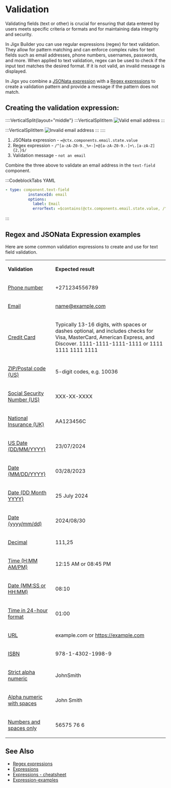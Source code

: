 # Validation

Validating fields (text or other) is crucial for ensuring that data entered by users meets specific criteria or formats and for maintaining data integrity and security.

In Jigx Builder you can use regular expressions (regex) for text validation. They allow for pattern matching and can enforce complex rules for text fields such as email addresses, phone numbers, usernames, passwords, and more. When applied to text validation, regex can be used to check if the input text matches the desired format. If it is not valid, an invalid message is displayed.

In Jigx you combine a [JSONata expression](./Expressions.md) with a [Regex expressions](https://docs.jigx.com/examples/regex-expressions) to create a validation pattern and provide a message if the pattern does not match.

## Creating the validation expression:

::::VerticalSplit{layout="middle"}
:::VerticalSplitItem
![Valid email address](https://archbee-image-uploads.s3.amazonaws.com/x7vdIDH6-ScTprfmi2XXX/NP-TE2sDghjEcBbxXZURF_email-valid.PNG "Valid email address")
:::

:::VerticalSplitItem
![Invalid email address](https://archbee-image-uploads.s3.amazonaws.com/x7vdIDH6-ScTprfmi2XXX/47lx4W1RTiP8bQd4wCB_u_email-invalid.PNG "Invalid email address")
:::
::::

1. JSONata expression - `=@ctx.components.email.state.value `
2. Regex expression - `/^[a-zA-Z0-9._%+-]+@[a-zA-Z0-9.-]+\.[a-zA-Z]{2,}$/`
3. Validation message - `not an email`

Combine the three above to validate an email address in the `text-field` component.

:::CodeblockTabs
YAML

```yaml
- type: component.text-field
          instanceId: email
          options:
            label: Email
            errorText: =$contains(@ctx.components.email.state.value, /^[a-zA-Z0-9._%+-]+@[a-zA-Z0-9.-]+\.[a-zA-Z]{2,}$/) ? '' :'not an email'

```
:::

## Regex and JSONata Expression examples

Here are some common validation expressions to create and use for text field validation.

<table isTableHeaderOn="true" selectedColumns="" selectedRows="" selectedTable="false" columnWidths="254">
  <tr>
    <td selected="false" align="left">
      <p><strong>Validation</strong></p>
    </td>
    <td selected="false" align="left">
      <p><strong>Expected result</strong></p>
    </td>
  </tr>
  <tr>
    <td selected="false" align="left">
      <p><a href="https://docs.jigx.com/examples/regex-expressions#1Txjd">Phone number</a></p>
    </td>
    <td selected="false" align="left">
      <p>+271234556789</p>
    </td>
  </tr>
  <tr>
    <td selected="false" align="left">
      <p><a href="https://docs.jigx.com/examples/regex-expressions#hk-Na">Email</a></p>
    </td>
    <td selected="false" align="left">
      <p><a href="mailto:name@example.com">name@example.com</a></p>
    </td>
  </tr>
  <tr>
    <td selected="false" align="left">
      <p><a href="https://docs.jigx.com/examples/regex-expressions#BJCon">Credit Card</a></p>
    </td>
    <td selected="false" align="left">
      <p>Typically 13-16 digits, with spaces or dashes optional, and includes checks for Visa, MasterCard, American Express, and Discover. 1111-1111-1111-1111 or 1111 1111 1111 1111</p>
    </td>
  </tr>
  <tr>
    <td selected="false" align="left">
      <p><a href="https://docs.jigx.com/examples/regex-expressions#GK4pj">ZIP/Postal code (US)</a></p>
    </td>
    <td selected="false" align="left">
      <p>5-digit codes, e.g. 10036</p>
    </td>
  </tr>
  <tr>
    <td selected="false" align="left">
      <p><a href="https://docs.jigx.com/examples/regex-expressions#Jhwil">Social Security Number (US)</a></p>
    </td>
    <td selected="false" align="left">
      <p>XXX-XX-XXXX</p>
    </td>
  </tr>
  <tr>
    <td selected="false" align="left">
      <p><a href="https://docs.jigx.com/examples/regex-expressions#rtVZq">National Insurance (UK)</a></p>
    </td>
    <td selected="false" align="left">
      <p>AA123456C</p>
    </td>
  </tr>
  <tr>
    <td selected="false" align="left">
      <p><a href="https://docs.jigx.com/examples/regex-expressions#oEzBT">US Date (DD/MM/YYYY)</a></p>
    </td>
    <td selected="false" align="left">
      <p>23/07/2024</p>
    </td>
  </tr>
  <tr>
    <td selected="false" align="left">
      <p><a href="https://docs.jigx.com/examples/regex-expressions#YCAik">Date (MM/DD/YYYY)</a></p>
    </td>
    <td selected="false" align="left">
      <p>03/28/2023</p>
    </td>
  </tr>
  <tr>
    <td selected="false" align="left">
      <p><a href="https://docs.jigx.com/examples/regex-expressions#rNdkI">Date (DD Month YYYY)</a></p>
    </td>
    <td selected="false" align="left">
      <p>25 July 2024</p>
    </td>
  </tr>
  <tr>
    <td selected="false" align="left">
      <p><a href="https://docs.jigx.com/examples/regex-expressions#pwS2M">Date (yyyy/mm/dd)</a></p>
    </td>
    <td selected="false" align="left">
      <p>2024/08/30</p>
    </td>
  </tr>
  <tr>
    <td selected="false" align="left">
      <p><a href="https://docs.jigx.com/examples/regex-expressions#eyUy1">Decimal</a></p>
    </td>
    <td selected="false" align="left">
      <p>111,25</p>
    </td>
  </tr>
  <tr>
    <td selected="false" align="left">
      <p><a href="https://docs.jigx.com/examples/regex-expressions#7tIMj">Time (H:MM AM/PM)</a></p>
    </td>
    <td selected="false" align="left">
      <p>12:15 AM or 08:45 PM</p>
    </td>
  </tr>
  <tr>
    <td selected="false" align="left">
      <p><a href="https://docs.jigx.com/examples/regex-expressions#ExOYs">Date (MM:SS or HH:MM)</a></p>
    </td>
    <td selected="false" align="left">
      <p>08:10</p>
    </td>
  </tr>
  <tr>
    <td selected="false" align="left">
      <p><a href="https://docs.jigx.com/examples/regex-expressions#_faOT">Time in 24-hour format</a></p>
    </td>
    <td selected="false" align="left">
      <p>01:00</p>
    </td>
  </tr>
  <tr>
    <td selected="false" align="left">
      <p><a href="https://docs.jigx.com/examples/regex-expressions#ankaP">URL</a></p>
    </td>
    <td selected="false" align="left">
      <p>example.com or <a href="https://example.com">https://example.com</a></p>
    </td>
  </tr>
  <tr>
    <td selected="false" align="left">
      <p><a href="https://docs.jigx.com/examples/regex-expressions#jcfEA">ISBN</a></p>
    </td>
    <td selected="false" align="left">
      <p>978-1-4302-1998-9</p>
    </td>
  </tr>
  <tr>
    <td selected="false" align="left">
      <p><a href="https://docs.jigx.com/examples/regex-expressions#-Rg7S">Strict alpha numeric</a></p>
    </td>
    <td selected="false" align="left">
      <p>JohnSmith</p>
    </td>
  </tr>
  <tr>
    <td selected="false" align="left">
      <p><a href="https://docs.jigx.com/examples/regex-expressions#kttOe">Alpha numeric with spaces</a></p>
    </td>
    <td selected="false" align="left">
      <p>John Smith</p>
    </td>
  </tr>
  <tr>
    <td selected="false" align="left">
      <p><a href="https://docs.jigx.com/examples/regex-expressions#8Fe2B">Numbers and spaces only</a></p>
    </td>
    <td selected="false" align="left">
      <p>56575 76 6</p>
    </td>
  </tr>
</table>

## See Also

- [Regex expressions](https://docs.jigx.com/examples/regex-expressions)
- [Expressions](./Expressions.md)
- [Expressions - cheatsheet](<./Expressions/Expressions - cheatsheet.md>)
- [Expression-examples](https://docs.jigx.com/examples/expressions)

